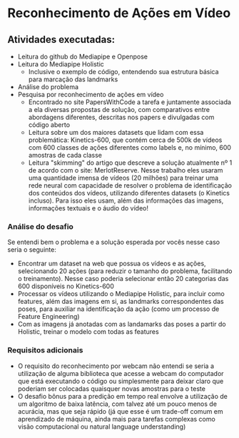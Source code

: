 
# Reconhecimento de Ações em Vídeo

## Atividades executadas:
- Leitura do github do Mediapipe e Openpose
- Leitura do Mediapipe Holistic
    - Inclusive o exemplo de código, entendendo sua estrutura básica para marcação das landmarks
- Análise do problema
- Pesquisa por reconhecimento de ações em vídeo
    - Encontrado no site PapersWithCode a tarefa e juntamente associada a ela diversas propostas de solução, com comparativos entre abordagens diferentes, descritas nos papers e divulgadas com código aberto
    - Leitura sobre um dos maiores datasets que lidam com essa problemática: Kinetics-600, que contém cerca de 500k de vídeos com 600 classes de ações diferentes como labels e, no mínimo, 600 amostras de cada classe
    - Leitura "skimming" do artigo que descreve a solução atualmente nº 1 de acordo com o site: MerlotReserve. Nesse trabalho eles usaram uma quantidade imensa de vídeos (20 milhões) para treinar uma rede neural com capacidade de resolver o problema de identificação dos conteúdos dos vídeos, utilizando diferentes datasets (o Kinetics incluso). Para isso eles usam, além das informações das imagens, informações textuais e o áudio do vídeo!

### Análise do desafio
Se entendi bem o problema e a solução esperada por vocês nesse caso seria o seguinte:
- Encontrar um dataset na web que possua os vídeos e as ações, selecionando 20 ações (para reduzir o tamanho do problema, facilitando o treinamento). Nesse caso poderia selecionar então 20 categorias das 600 disponíveis no Kinetics-600
- Processar os vídeos utilizando o Mediapipe Holistic, para incluir como features, além das imagens em si, as landmarks correspondentes das poses, para auxiliar na identificação da ação (como um processo de Feature Engineering)
- Com as imagens já anotadas com as landamarks das poses a partir do Holistic, treinar o modelo com todas as features

### Requisitos adicionais
- O requisito do reconhecimento por webcam não entendi se seria a utilização de alguma biblioteca que acesse a webcam do computador que está executando o código ou simplesmente para deixar claro que poderiam ser colocadas quaisquer novas amostras para o teste
- O desafio bônus para a predição em tempo real envolve a utilização de um algoritmo de baixa latência, com talvez até um pouco menos de acurácia, mas que seja rápido (já que esse é um trade-off comum em aprendizado de máquina, ainda mais para tarefas complexas como visão computacional ou natural language understanding)